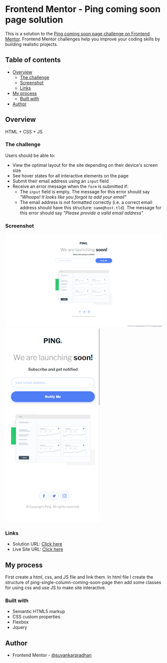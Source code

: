 # Frontend Mentor - Ping coming soon page solution

This is a solution to the [Ping coming soon page challenge on Frontend Mentor](https://www.frontendmentor.io/challenges/ping-single-column-coming-soon-page-5cadd051fec04111f7b848da). Frontend Mentor challenges help you improve your coding skills by building realistic projects.

## Table of contents

- [Overview](#overview)
  - [The challenge](#the-challenge)
  - [Screenshot](#screenshot)
  - [Links](#links)
- [My process](#my-process)
  - [Built with](#built-with)
- [Author](#author)

## Overview

HTML + CSS + JS

### The challenge

Users should be able to:

- View the optimal layout for the site depending on their device's screen size
- See hover states for all interactive elements on the page
- Submit their email address using an `input` field
- Receive an error message when the `form` is submitted if:
  - The `input` field is empty. The message for this error should say _"Whoops! It looks like you forgot to add your email"_
  - The email address is not formatted correctly (i.e. a correct email address should have this structure: `name@host.tld`). The message for this error should say _"Please provide a valid email address"_

### Screenshot

![desktop-img](./screenshot/desktop.png)
![mobile-img](./screenshot/mobile.png)

### Links

- Solution URL: [Click here](https://github.com/suvankarpradhan/ping-coming-soon-page-master)
- Live Site URL: [Click here](https://suvankarpradhan.github.io/ping-coming-soon-page-master/)

## My process

First create a html, css, and JS file and link them. In html file I create the structure of ping-single-column-coming-soon-page then add some classes for using css and use JS to make site interactive.

### Built with

- Semantic HTML5 markup
- CSS custom properties
- Flexbox
- Jquery

## Author

- Frontend Mentor - [@suvankarpradhan](https://www.frontendmentor.io/profile/suvankarpradhan)
